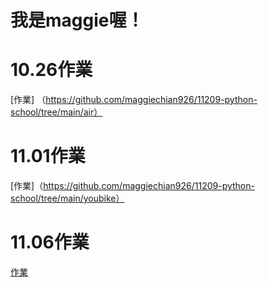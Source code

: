 # 我是maggie喔！


# 10.26作業
[作業] （https://github.com/maggiechian926/11209-python-school/tree/main/air）

# 11.01作業
[作業]（https://github.com/maggiechian926/11209-python-school/tree/main/youbike）

# 11.06作業
[作業](https://github.com/maggiechian926/11209-python-school/blob/main/Lesson19/map.py)